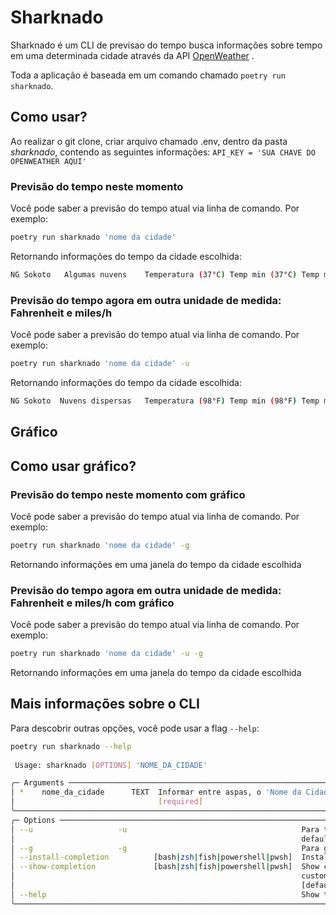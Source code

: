 
# Sharknado

Sharknado é um CLI de previsao do tempo busca informações sobre tempo em uma determinada cidade através da API [OpenWeather](https://openweathermap.org/api) .

Toda a aplicação é baseada em um comando chamado `poetry run sharknado`.

## Como usar?

Ao realizar o git clone, criar arquivo chamado .env, dentro da pasta *sharknado*, contendo as seguintes informações: `API_KEY = 'SUA CHAVE DO OPENWEATHER AQUI'`

### Previsão do tempo neste momento

Você pode saber a previsão do tempo atual via linha de comando. Por exemplo:

```bash
poetry run sharknado 'nome da cidade'
```

Retornando informações do tempo da cidade escolhida:

```bash
NG Sokoto   Algumas nuvens    Temperatura (37°C) Temp min (37°C) Temp max (37°C) Sensação Térmica (37°C) Vento (37 m/s)
```

### Previsão do tempo agora em outra unidade de medida: Fahrenheit e miles/h

Você pode saber a previsão do tempo atual via linha de comando. Por exemplo:

```bash
poetry run sharknado 'nome da cidade' -u
```

Retornando informações do tempo da cidade escolhida:

```bash
NG Sokoto  Nuvens dispersas   Temperatura (98°F) Temp min (98°F) Temp max (98°F) Sensação Térmica (98°F) Vento (98 m/h) 
```

## Gráfico

## Como usar gráfico?

### Previsão do tempo neste momento com gráfico

Você pode saber a previsão do tempo atual via linha de comando. Por exemplo:

```bash
poetry run sharknado 'nome da cidade' -g
```

Retornando informações em uma janela do tempo da cidade escolhida

### Previsão do tempo agora em outra unidade de medida: Fahrenheit e miles/h com gráfico

Você pode saber a previsão do tempo atual via linha de comando. Por exemplo:

```bash
poetry run sharknado 'nome da cidade' -u -g
```

Retornando informações em uma janela do tempo da cidade escolhida

## Mais informações sobre o CLI

Para descobrir outras opções, você pode usar a flag `--help`:

```bash
poetry run sharknado --help
                                                                       
 Usage: sharknado [OPTIONS] 'NOME_DA_CIDADE'

╭─ Arguments ────────────────────────────────────────────────────────────────────────────────────────────────────────────────╮
│ *    nome_da_cidade      TEXT  Informar entre aspas, o 'Nome da Cidade' que deseja saber o tempo [default: None]           │
│                                [required]                                                                                  │
╰────────────────────────────────────────────────────────────────────────────────────────────────────────────────────────────╯
╭─ Options ──────────────────────────────────────────────────────────────────────────────────────────────────────────────────╮
│ --u                   -u                                       Para temperaturas em Fahrenheit e ventos miles/hour. Por    │
│                                                                default Temperatura Celsius e metros/sec                    │
│ --g                   -g                                       Para gráficos com as informações do tempo                   │
│ --install-completion          [bash|zsh|fish|powershell|pwsh]  Install completion for the specified shell. [default: None] │
│ --show-completion             [bash|zsh|fish|powershell|pwsh]  Show completion for the specified shell, to copy it or      │
│                                                                customize the installation.                                 │
│                                                                [default: None]                                             │
│ --help                                                         Show this message and exit.                                 │
╰────────────────────────────────────────────────────────────────────────────────────────────────────────────────────────────╯
```

